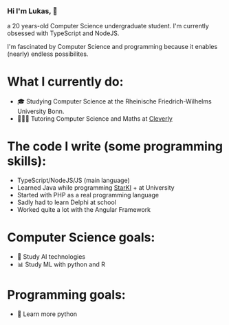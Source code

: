 ### Hi I'm Lukas, 👋

a 20 years-old Computer Science undergraduate student. I'm currently obsessed with TypeScript and NodeJS.

I'm fascinated by Computer Science and programming because it enables (nearly) endless possibilites.

# What I currently do:  
- 🎓 Studying Computer Science at the Rheinische Friedrich-Wilhelms University Bonn.
- 👨🏽‍🏫 Tutoring Computer Science and Maths at [Cleverly] 

# The code I write (some programming skills):  
- TypeScript/NodeJS/JS (main language)
- Learned Java while programming [StarKI] + at University
- Started with PHP as a real programming language
- Sadly had to learn Delphi at school
- Worked quite a lot with the Angular Framework

# Computer Science goals: 
- 🤖 Study AI technologies
- 📊 Study ML with python and R

# Programming goals: 
- 🐍 Learn more python

[StarKI]: https://github.com/lukasgueth/StarKI
[Cleverly]: https://www.linkedin.com/company/cleverly-de
